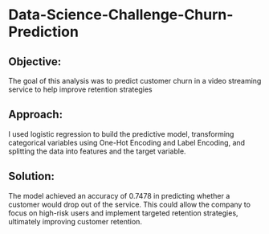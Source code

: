 # Data-Science-Challenge-Churn-Prediction
## Objective:
The goal of this analysis was to predict customer churn in a video streaming service to help improve retention strategies

## Approach:
I used logistic regression to build the predictive model, transforming categorical variables using One-Hot Encoding and Label Encoding, and splitting the data into features and the target variable.

## Solution:
The model achieved an accuracy of 0.7478 in predicting whether a customer would drop out of the service. This could allow the company to focus on high-risk users and implement targeted retention strategies, ultimately improving customer retention.
